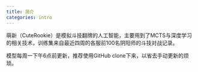 ```yaml
---
title: 简介
categories: intro
---
```


萌新（CuteRookie）是模拟斗技翻牌的人工智能，主要用到了MCTS与深度学习的相关技术，训练集来自最近四周的各服前100名阴阳师的斗技对战记录。

模型每周一下午6点前更新，推荐使用GitHub clone下来，以省去手动更新的烦琐。

